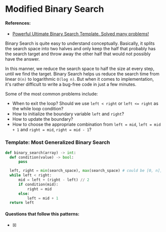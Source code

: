 # Modified Binary Search

#### References:
- [Powerful Ultimate Binary Search Template. Solved many problems!](https://leetcode.com/discuss/study-guide/786126/Python-Powerful-Ultimate-Binary-Search-Template.-Solved-many-problems)

Binary Search is quite easy to understand conceptually. Basically, it splits the search space into two halves and only keep the half that probably has the search target and throw away the other half that would not possibly have the answer. 

In this manner, we reduce the search space to half the size at every step, until we find the target. Binary Search helps us reduce the search time from linear `O(n)` to logarithmic `O(log n)`. But when it comes to implementation, it's rather difficult to write a bug-free code in just a few minutes. 

Some of the most common problems include:
- When to exit the loop? Should we use `left < right` or `left <= right` as the while loop condition?
- How to initialize the boundary variable `left` and `right`?
- How to update the boundary?
- How to choose the appropriate combination from `left = mid`, `left = mid + 1` and `right = mid`, `right = mid - 1`?


### Template: Most Generalized Binary Search

  ```python
  def binary_search(array) -> int:
    def condition(value) -> bool:
        pass

    left, right = min(search_space), max(search_space) # could be [0, n], [1, n] etc. Depends on problem
    while left < right:
        mid = left + (right - left) // 2
        if condition(mid):
            right = mid
        else:
            left = mid + 1
    return left
  ```
#### Questions that follow this patterns:
- [x]
